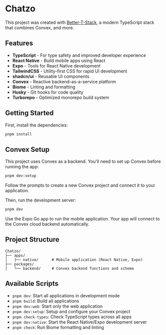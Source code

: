 # Chatzo

This project was created with
[Better-T-Stack](https://github.com/AmanVarshney01/create-better-t-stack), a
modern TypeScript stack that combines Convex, and more.

## Features

- **TypeScript** - For type safety and improved developer experience
- **React Native** - Build mobile apps using React
- **Expo** - Tools for React Native development
- **TailwindCSS** - Utility-first CSS for rapid UI development
- **shadcn/ui** - Reusable UI components
- **Convex** - Reactive backend-as-a-service platform
- **Biome** - Linting and formatting
- **Husky** - Git hooks for code quality
- **Turborepo** - Optimized monorepo build system

## Getting Started

First, install the dependencies:

```bash
pnpm install
```

## Convex Setup

This project uses Convex as a backend. You'll need to set up Convex before
running the app:

```bash
pnpm dev:setup
```

Follow the prompts to create a new Convex project and connect it to your
application.

Then, run the development server:

```bash
pnpm dev
```

Use the Expo Go app to run the mobile application. Your app will connect to the
Convex cloud backend automatically.

## Project Structure

```
Chatzo/
├── apps/
│   ├── native/      # Mobile application (React Native, Expo)
├── packages/
│   └── backend/     # Convex backend functions and schema
```

## Available Scripts

- `pnpm dev`: Start all applications in development mode
- `pnpm build`: Build all applications
- `pnpm dev:web`: Start only the web application
- `pnpm dev:setup`: Setup and configure your Convex project
- `pnpm check-types`: Check TypeScript types across all apps
- `pnpm dev:native`: Start the React Native/Expo development server
- `pnpm check`: Run Biome formatting and linting

